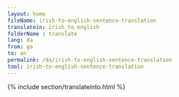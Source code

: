 ```yaml
---
layout: home
fileName: irish-to-english-sentence-translation
translatein: irish_to_english
folderName : translate
lang: da
from: ga
to: en
permalink: /da/irish-to-english-sentence-translation
tool: irish-to-english-sentence-translation
---
```

{% include section/translateinto.html %}